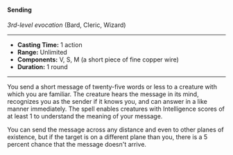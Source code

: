 #### Sending
*3rd-level evocation* (Bard, Cleric, Wizard)
___
- **Casting Time:** 1 action
- **Range:** Unlimited
- **Components:** V, S, M (a short piece of fine copper wire)
- **Duration:** 1 round
---
You send a short message of twenty-five words or less to a creature with which you are familiar. The creature hears the message in its mind, recognizes you as the sender if it knows you, and can answer in a like manner immediately. The spell enables creatures with Intelligence scores of at least 1 to understand the meaning of your message.

You can send the message across any distance and even to other planes of existence, but if the target is on a different plane than you, there is a 5 percent chance that the message doesn't arrive.